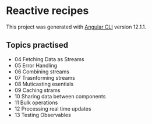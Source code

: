 
# Reactive recipes
This project was generated with [Angular CLI](https://github.com/angular/angular-cli) version 12.1.1.

## Topics practised

* 04 Fetching Data as Streams
* 05 Error Handling
* 06 Combining streams
* 07 Trasnforming streams
* 08 Muticasting esentials
* 09 Caching strams
* 10 Sharing data between components
* 11 Bulk operations
* 12 Processing real time updates
* 13 Testing Observables